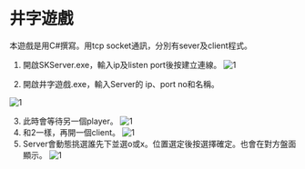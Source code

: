 # 井字遊戲

本遊戲是用C#撰寫。用tcp socket通訊，分別有sever及client程式。

1. 開啟SKServer.exe，輸入ip及listen port後按建立連線。
![1](./img/Tic-Tac-Toe\img\1.png)

2. 開啟井字遊戲.exe，輸入Server的 ip、port no和名稱。

![1](./img/Tic-Tac-Toe\img\2.png)

3. 此時會等待另一個player。
![1](./img/Tic-Tac-Toe\img\3.png)
4. 和2一樣，再開一個client。
![1](./img/Tic-Tac-Toe\img\4.png)
5. Server會動態挑選誰先下並選o或x。位置選定後按選擇確定。也會在對方盤面顯示。
![1](./img/Tic-Tac-Toe\img\5.png)


